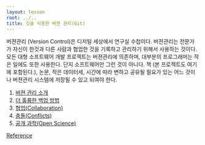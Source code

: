 ```yaml
---
layout: lesson
root: ../..
title: 깃을 사용한 버젼 관리(Git)
---
```

버젼관리 (Version Control)은 디저털 세상에서 연구실 수첩이다.
버젼관리는 전문가가 자신이 한것과 다른 사람과 협업한 것을 기록하고 관리하기 위해서 사용하는 것이다. 모든 대형 소프트웨어 개발 프로젝트는 버젼관리에 의존하며, 대부분의 프로그래머는 작은 일에도 또한 사용한다. 단지 소프트웨어만 그런 것이 아니다. 책 (본 프로젝트도 여기에 포함된다.), 논문, 작은 데이터세, 시간에 따라 변하고 공유될 필요가 있는 어느 것이나 버젼관리 시스템에 저장될 수 있고 되여야 한다.

<div class="toc" markdown="1">

1.  [버젼 관리 소개](00-intro.html)
2.  [더 훌륭한 백업 방법](01-backup.html)
3.  [협업(Collaboration)](02-collab.html)
4.  [충돌(Conflicts)](03-conflict.html)
5.  [공개 과학(Open Science)](04-open.html)

[Reference](../ref/02-git.html)

</div>
